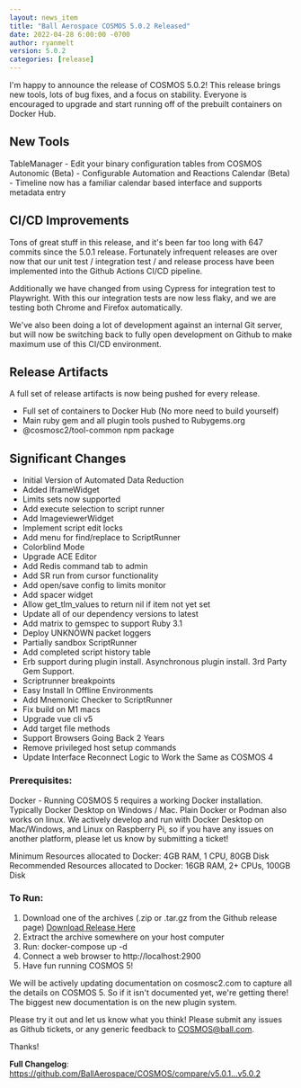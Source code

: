 ```yaml
---
layout: news_item
title: "Ball Aerospace COSMOS 5.0.2 Released"
date: 2022-04-28 6:00:00 -0700
author: ryanmelt
version: 5.0.2
categories: [release]
---
```


I'm happy to announce the release of COSMOS 5.0.2! This release brings new tools, lots of bug fixes, and a focus on stability. Everyone is encouraged to upgrade and start running off of the prebuilt containers on Docker Hub.

## New Tools

TableManager - Edit your binary configuration tables from COSMOS
Autonomic (Beta) - Configurable Automation and Reactions
Calendar (Beta) - Timeline now has a familiar calendar based interface and supports metadata entry

## CI/CD Improvements

Tons of great stuff in this release, and it's been far too long with 647 commits since the 5.0.1 release. Fortunately infrequent releases are over now that our unit test / integration test / and release process have been implemented into the Github Actions CI/CD pipeline.

Additionally we have changed from using Cypress for integration test to Playwright. With this our integration tests are now less flaky, and we are testing both Chrome and Firefox automatically.

We've also been doing a lot of development against an internal Git server, but will now be switching back to fully open development on Github to make maximum use of this CI/CD environment.

## Release Artifacts

A full set of release artifacts is now being pushed for every release.

- Full set of containers to Docker Hub (No more need to build yourself)
- Main ruby gem and all plugin tools pushed to Rubygems.org
- @cosmosc2/tool-common npm package

## Significant Changes

- Initial Version of Automated Data Reduction
- Added IframeWidget
- Limits sets now supported
- Add execute selection to script runner
- Add ImageviewerWidget
- Implement script edit locks
- Add menu for find/replace to ScriptRunner
- Colorblind Mode
- Upgrade ACE Editor
- Add Redis command tab to admin
- Add SR run from cursor functionality
- Add open/save config to limits monitor
- Add spacer widget
- Allow get_tlm_values to return nil if item not yet set
- Update all of our dependency versions to latest
- Add matrix to gemspec to support Ruby 3.1
- Deploy UNKNOWN packet loggers
- Partially sandbox ScriptRunner
- Add completed script history table
- Erb support during plugin install. Asynchronous plugin install. 3rd Party Gem Support.
- Scriptrunner breakpoints
- Easy Install In Offline Environments
- Add Mnemonic Checker to ScriptRunner
- Fix build on M1 macs
- Upgrade vue cli v5
- Add target file methods
- Support Browsers Going Back 2 Years
- Remove privileged host setup commands
- Update Interface Reconnect Logic to Work the Same as COSMOS 4

### Prerequisites:

Docker - Running COSMOS 5 requires a working Docker installation. Typically Docker Desktop on Windows / Mac. Plain Docker or Podman also works on linux. We actively develop and run with Docker Desktop on Mac/Windows, and Linux on Raspberry Pi, so if you have any issues on another platform, please let us know by submitting a ticket!

Minimum Resources allocated to Docker: 4GB RAM, 1 CPU, 80GB Disk
Recommended Resources allocated to Docker: 16GB RAM, 2+ CPUs, 100GB Disk

### To Run:

1. Download one of the archives (.zip or .tar.gz from the Github release page) [Download Release Here](https://github.com/BallAerospace/COSMOS/releases/tag/v5.0.2)
2. Extract the archive somewhere on your host computer
3. Run: docker-compose up -d
4. Connect a web browser to http://localhost:2900
5. Have fun running COSMOS 5!

We will be actively updating documentation on cosmosc2.com to capture all the details on COSMOS 5. So if it isn't documented yet, we're getting there! The biggest new documentation is on the new plugin system.

Please try it out and let us know what you think! Please submit any issues as Github tickets, or any generic feedback to COSMOS@ball.com.

Thanks!

**Full Changelog**: https://github.com/BallAerospace/COSMOS/compare/v5.0.1...v5.0.2
